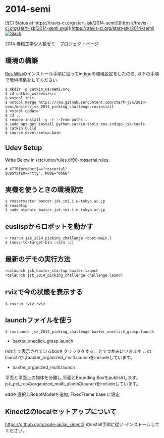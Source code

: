 2014-semi
=========

[![CI Status at https://travis-ci.org/start-jsk/2014-semi/](https://travis-ci.org/start-jsk/2014-semi.svg)](https://travis-ci.org/start-jsk/2014-semi)
[![Slack](https://img.shields.io/badge/slack-jsk--seminar--2014-blue.svg)](https://jsk-seminar-2014.slack.com)

2014 機械工学少人数ゼミ　プロジェクトページ

環境の構築
----------
[Ros Wiki](http://wiki.ros.org/indigo/Installation/Ubuntu)のインストール手順に従ってindigoの環境設定をしたのち,
以下の手順で環境構築をしてください.
```
$ mkdir -p catkin_ws/semi/src
$ cd catkin_ws/semi/src
$ wstool init
$ wstool merge https://raw.githubusercontent.com/start-jsk/2014-semi/master/jsk_2014_picking_challenge.rosinstall
$ wstool update
$ cd ..
$ rosdep install -y -r --from-paths .
$ sudo apt-get install python-catkin-tools ros-indigo-jsk-tools
$ catkin build
$ source devel/setup.bash
```

Udev Setup
----------

Write Below in /etc/udev/rules.d/90-rosserial.rules.
```
# ATTR{product}=="rosserial"
SUBSYSTEM=="tty", MODE="0666"
```

実機を使うときの環境設定
-----------------------
```
$ rossetmaster baxter.jsk.imi.i.u-tokyo.ac.jp
$ rossetip
$ sudo ntpdate baxter.jsk.imi.i.u-tokyo.ac.jp
```

euslispからロボットを動かす
--------------------------
```
> rosrun jsk_2014_picking_challenge robot-main.l
$ (move-to-target-bin :rarm :c)
```

最新のデモの実行方法
-----------------------

```sh
roslaunch jsk_baxter_startup baxter.launch
roslaunch jsk_2014_picking_challenge challenge.launch
```


rvizで今の状態を表示する
------------------------

```
$ rosrun rviz rviz
```

launchファイルを使う
-----------------------

```
$ roslaunch jsk_2014_picking_challenge baxter_oneclick_grasp.launch
```

* baxter_oneclick_grasp.launch

rviz上で表示されているboxをクリックをすることでつかみにいきます
このlaunchではbaxter_organized_multi.launchをincludeしています。

* baxter_organized_multi.launch

平面と平面上の物体を分離し,平面とBounding Boxをpublishします。
jsk_pcl_rosのorganized_multi_planeのlaunchをincludeしています。


addを選択しRobotModelを追加, FixedFrame base に設定

Kinect2のlocalセットアップについて
----------------------------------
https://github.com/code-iai/iai_kinect2 のinstall手順に従い
インストールしてください。
